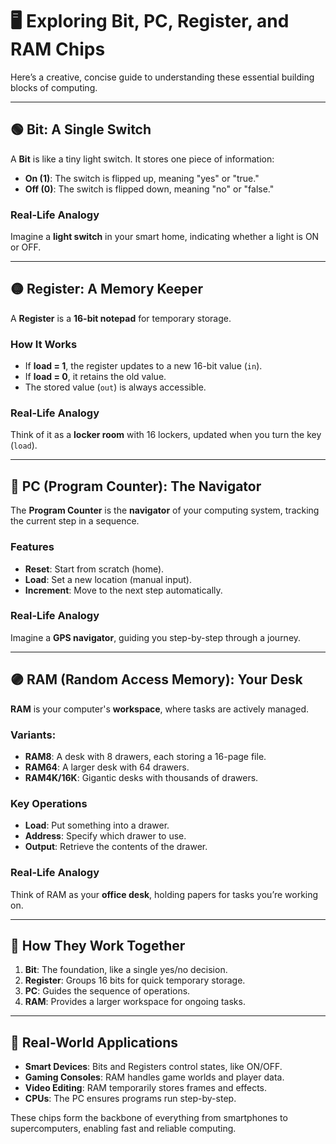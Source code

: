 # 🖥️ Exploring Bit, PC, Register, and RAM Chips

Here’s a creative, concise guide to understanding these essential building blocks of computing.

---

## 🟢 Bit: A Single Switch  
A **Bit** is like a tiny light switch. It stores one piece of information:  

- **On (1)**: The switch is flipped up, meaning "yes" or "true."  
- **Off (0)**: The switch is flipped down, meaning "no" or "false."

### Real-Life Analogy  
Imagine a **light switch** in your smart home, indicating whether a light is ON or OFF.  

---

## 🟡 Register: A Memory Keeper  
A **Register** is a **16-bit notepad** for temporary storage.  

### How It Works  
- If **load = 1**, the register updates to a new 16-bit value (`in`).  
- If **load = 0**, it retains the old value.  
- The stored value (`out`) is always accessible.  

### Real-Life Analogy  
Think of it as a **locker room** with 16 lockers, updated when you turn the key (`load`).

---

## 🔵 PC (Program Counter): The Navigator  
The **Program Counter** is the **navigator** of your computing system, tracking the current step in a sequence.  

### Features  
- **Reset**: Start from scratch (home).  
- **Load**: Set a new location (manual input).  
- **Increment**: Move to the next step automatically.

### Real-Life Analogy  
Imagine a **GPS navigator**, guiding you step-by-step through a journey.  

---

## 🟣 RAM (Random Access Memory): Your Desk  
**RAM** is your computer's **workspace**, where tasks are actively managed.  

### Variants:  
- **RAM8**: A desk with 8 drawers, each storing a 16-page file.  
- **RAM64**: A larger desk with 64 drawers.  
- **RAM4K/16K**: Gigantic desks with thousands of drawers.  

### Key Operations  
- **Load**: Put something into a drawer.  
- **Address**: Specify which drawer to use.  
- **Output**: Retrieve the contents of the drawer.

### Real-Life Analogy  
Think of RAM as your **office desk**, holding papers for tasks you’re working on.  

---

## 🔧 How They Work Together  

1. **Bit**: The foundation, like a single yes/no decision.  
2. **Register**: Groups 16 bits for quick temporary storage.  
3. **PC**: Guides the sequence of operations.  
4. **RAM**: Provides a larger workspace for ongoing tasks.  

---

## 🚀 Real-World Applications  

- **Smart Devices**: Bits and Registers control states, like ON/OFF.  
- **Gaming Consoles**: RAM handles game worlds and player data.  
- **Video Editing**: RAM temporarily stores frames and effects.  
- **CPUs**: The PC ensures programs run step-by-step.

These chips form the backbone of everything from smartphones to supercomputers, enabling fast and reliable computing.  
